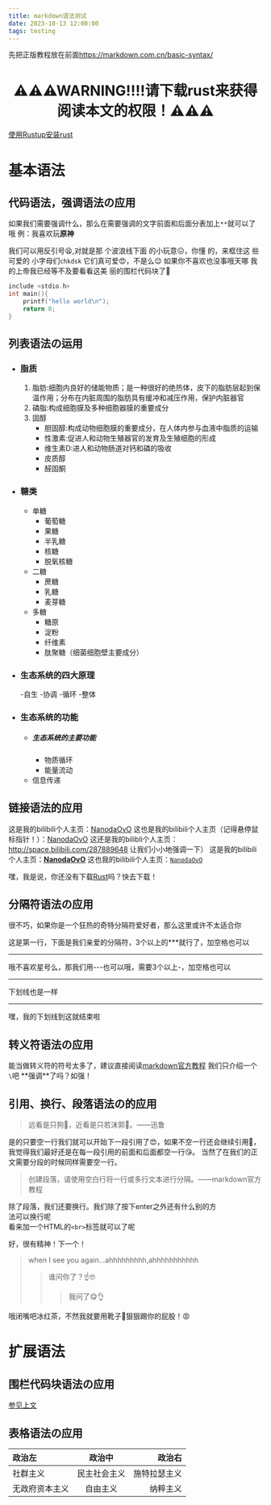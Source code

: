 ```yaml
---
title: markdown语法测试
date: 2023-10-13 12:00:00
tags: testing
---
```


先把正版教程放在前面<https://markdown.com.cn/basic-syntax/>

<h1 align="center">⚠⚠⚠WARNING!!!!请下载rust来获得阅读本文的权限！⚠⚠⚠</h1>

 [使用Rustup安装rust](https://www.rust-lang.org/zh-CN/tools/install)

# 基本语法

## 代码语法，强调语法の应用

如果我们需要强调什么，那么在需要强调的文字前面和后面分表加上`**`就可以了哦
例：我喜欢玩**原神**

我们可以用反引号😫,对就是那
个波浪线下面
的小玩意😖，你懂
的，来框住这
些可爱的
小字母们`chkdsk`
它们真可爱😍，不是么😌
如果你不喜欢也没事哦天哪
我的上帝我已经等不及要看看这美
丽的围栏代码块了🤗

``` c
include <stdio.h>
int main(){
    printf("hello world\n");
    return 0;
}
```

## 列表语法の运用

- ### 脂质
    1. 脂肪:细胞内良好的储能物质；是一种很好的绝热体，皮下的脂肪层起到保温作用；分布在内脏周围的脂肪具有缓冲和减压作用，保护内脏器官
    2. 磷脂:构成细胞膜及多种细胞器膜的重要成分
    3. 固醇
        - 胆固醇:构成动物细胞膜的重要成分，在人体内参与血液中脂质的运输
        - 性激素:促进人和动物生殖器官的发育及生殖细胞的形成
        - 维生素D:进人和动物肠道对钙和磷的吸收
        - 皮质醇
        - 醛固酮

- ### 糖类
    - 单糖
        - 葡萄糖
        - 果糖
        - 半乳糖
        - 核糖
        - 脱氧核糖
    - 二糖
        - 蔗糖
        - 乳糖
        - 麦芽糖
    - 多糖
        - 糖原
        - 淀粉
        - 纤维素
        - 肽聚糖（细菌细胞壁主要成分）

- ### 生态系统的四大原理
    -自生
    -协调
    -循环
    -整体
- ### 生态系统的功能
    - ##### 生态系统的主要功能
        - 物质循环
        - 能量流动
    - 信息传递

## 链接语法的应用
这是我的bilibili个人主页：[NanodaOvO](https://space.bilibili.com/287889648)
这也是我的bilibili个人主页（记得悬停鼠标指针！）：[NanodaOvO](http://space.bilibili.com/287889648 "这里住着一个废物")
这还是我的bilibli个人主页：<http://space.bilibili.com/287889648>
让我们小小地强调一下）
这是我的bilibili个人主页：**[NanodaOvO](https://space.bilibili.com/287889648 "这里住着一个废物")**
这也我的bilibili个人主页：[`NanodaOvO`](https://space.bilibili.com/287889648 "这里住着一个废物")

嘿，我是说，你还没有下载[Rust](https://www.rust-lang.org/zh-CN/tools/install)吗？快去下载！

## 分隔符语法の应用
很不巧，如果你是一个狂热的奇特分隔符爱好者，那么这里或许不太适合你

这是第一行，下面是我们亲爱的分隔符，3个以上的***就行了，加空格也可以

*     *      *

哦不喜欢星号么，那我们用---也可以哦，需要3个以上-，加空格也可以

---

下划线也是一样

_ _  _   _

嘿，我的下划线到这就结束啦

## 转义符语法の应用

能当做转义符的符号太多了，建议直接阅读[markdown官方教程](https://markdown.com.cn/basic-syntax/escaping-characters.html "正版教程，童叟无欺")
我们只介绍一个`\`吧
\**强调**了吗？如强！

## 引用、换行、段落语法の的应用

> 远看是只狗🐶，近看是只若沫郭🐒。——迅鲁

是的只要空一行我们就可以开始下一段引用了😍，如果不空一行还会继续引用🥰，我觉得我们最好还是在每一段引用的前面和后面都空一行😘。
当然了在我们的正文需要分段的时候同样需要空一行。

>创建段落，请使用空白行将一行或多行文本进行分隔。——markdown官方教程

除了段落，我们还要换行。我们除了按下enter之外还有什么别的方<br>法可以换行呢<br>看来加一个HTML的`<br>`标签就可以了呢

好，很有精神！下一个！

> when I see you again...ahhhhhhhhh,ahhhhhhhhhhh
>>谁问你了？☝️🤓
>>>我问了😋👌

哦闭嘴吧冰红茶，不然我就要用靴子👢狠狠踢你的屁股！😡

# 扩展语法

## 围栏代码块语法の应用

[参见上文](#代码语法，强调语法の应用)

## 表格语法の应用

|政治左            |政治中               |政治右              |
| :---             |     :---:          | ---:              |
|   社群主义        |    民主社会主义     |    施特拉瑟主义    |
|   无政府资本主义   |   自由主义         |      纳粹主义      |



